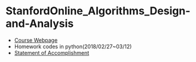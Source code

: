 # StanfordOnline_Algorithms_Design-and-Analysis
- [Course Webpage](https://lagunita.stanford.edu/courses/course-v1:Engineering+Algorithms1+SelfPaced/info)<br>
- Homework codes in python(2018/02/27~03/12)
- [Statement of Accomplishment](https://prod-cert-bucket.s3.amazonaws.com/downloads/552e944fc3c840f682f61b3820f2882f/Statement.pdf)
